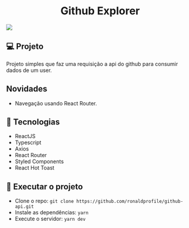 <h1 align="center">Github Explorer</h1>

<img src="https://ik.imagekit.io/gczsuhmv3/githubapi.png?ik-sdk-version=javascript-1.4.3&updatedAt=1643480005158" />

## 💻 Projeto

Projeto simples que faz uma requisição a api do github para consumir dados de um user.

## Novidades
 
- Navegação usando React Router.

## 💜 Tecnologias

- ReactJS
- Typescript
- Axios
- React Router
- Styled Components
- React Hot Toast

## 🚀 Executar o projeto

- Clone o repo: `git clone https://github.com/ronaldprofile/github-api.git`
- Instale as dependências: `yarn`
- Execute o servidor: `yarn dev`
